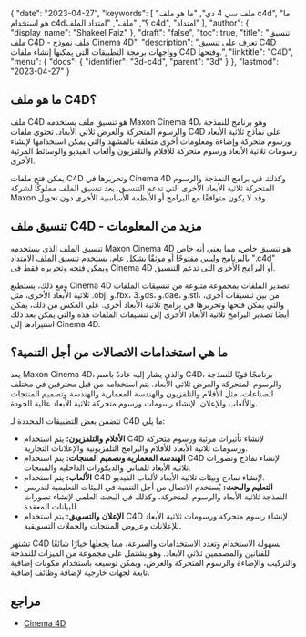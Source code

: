{
  "date": "2023-04-27",
  "keywords": [
    "ملف سي 4 دي",
     "ما هو ملف c4d",
     "ما هو استخدام c4d؟",
     "ملف",
     "امتداد الملف c4d",
     "امتداد"
  ],
  "author": {
    "display_name": "Shakeel Faiz"
  },
  "draft": "false",
  "toc": true,
  "title": "تنسيق ملف C4D - ملف نموذج Cinema 4D",
  "description": "تعرف على تنسيق C4D وواجهات برمجة التطبيقات التي يمكنها إنشاء ملفات C4D وفتحها.",
  "linktitle": "C4D",
  "menu": {
    "docs": {
      "identifier": "3d-c4d",
      "parent": "3d"
    }
  },
  "lastmod": "2023-04-27"
}

## ما هو ملف C4D؟

ملف C4D هو تنسيق ملف يستخدمه Maxon Cinema 4D، وهو برنامج للنمذجة والرسوم المتحركة والعرض ثلاثي الأبعاد. تحتوي ملفات C4D على نماذج ثلاثية الأبعاد ورسوم متحركة وإضاءة ومعلومات أخرى متعلقة بالمشهد والتي يمكن استخدامها لإنشاء رسومات ثلاثية الأبعاد ورسوم متحركة للأفلام والتلفزيون وألعاب الفيديو والوسائط المرئية الأخرى.

يمكن فتح ملفات C4D وتحريرها في Cinema 4D وكذلك في برامج النمذجة والرسوم المتحركة ثلاثية الأبعاد الأخرى التي تدعم التنسيق. يعد تنسيق الملف مملوكًا لشركة Maxon وقد لا يكون متوافقًا مع البرامج أو الأنظمة الأساسية الأخرى دون تحويل.

## تنسيق ملف C4D - مزيد من المعلومات

تنسيق الملف الذي يستخدمه Maxon Cinema 4D هو تنسيق خاص، مما يعني أنه خاص بالبرنامج وليس مفتوحًا أو موثقًا بشكل عام. يستخدم تنسيق الملف الامتداد ".c4d" ويمكن فتحه وتحريره فقط في Cinema 4D أو البرامج الأخرى التي تدعم التنسيق.

ومع ذلك، يستطيع Cinema 4D تصدير الملفات بمجموعة متنوعة من تنسيقات الملفات ثلاثية الأبعاد الأخرى، مثل .obj، و.fbx، و.3ds، و.dae، و.stl، من بين تنسيقات أخرى، والتي يمكن فتحها وتحريرها في برامج ثلاثية الأبعاد أخرى. على العكس من ذلك، يمكن أيضًا تصدير البرامج ثلاثية الأبعاد الأخرى إلى تنسيقات الملفات هذه والتي يمكن بعد ذلك استيرادها إلى Cinema 4D.

## ما هي استخدامات الاتصالات من أجل التنمية؟

يعد Maxon Cinema 4D، والذي يشار إليه عادةً باسم C4D، برنامجًا قويًا للنمذجة والرسوم المتحركة والعرض ثلاثي الأبعاد. يتم استخدامه من قبل محترفين في مختلف الصناعات، مثل الأفلام والتلفزيون والهندسة المعمارية والهندسة وتصميم المنتجات والألعاب والإعلان، لإنشاء رسومات ورسوم متحركة ثلاثية الأبعاد عالية الجودة.

تتضمن بعض التطبيقات المحددة لـ C4D ما يلي:

- **الأفلام والتلفزيون:** يتم استخدام C4D لإنشاء تأثيرات مرئية ورسوم متحركة ورسومات ثلاثية الأبعاد للأفلام والبرامج التلفزيونية والإعلانات التجارية.
- **الهندسة المعمارية وتصميم المنتجات:** يتم استخدام C4D لإنشاء نماذج وتصورات ثلاثية الأبعاد للمباني والديكورات الداخلية والمنتجات.
- **الألعاب:** يتم استخدام C4D لإنشاء نماذج وبيئات ثلاثية الأبعاد لألعاب الفيديو.
- **التعليم والبحث:** يُستخدم الاتصال من أجل التنمية في البيئات التعليمية لتدريس النمذجة ثلاثية الأبعاد والرسوم المتحركة، وكذلك في البحث العلمي لإنشاء تصورات للبيانات المعقدة.
- **الإعلان والتسويق:** يتم استخدام C4D لإنشاء رسوم متحركة ورسومات ثلاثية الأبعاد للإعلانات وعروض المنتجات والحملات التسويقية.

تشتهر C4D بسهولة الاستخدام وتعدد الاستخدامات والسرعة، مما يجعلها خيارًا شائعًا للفنانين والمصممين ثلاثي الأبعاد. وهو يشتمل على مجموعة من الميزات للنمذجة والتركيب والإضاءة والرسوم المتحركة والعرض، ويمكن توسيعه باستخدام مكونات إضافية تابعة لجهات خارجية لإضافة وظائف إضافية.

## مراجع
* [Cinema 4D](https://en.wikipedia.org/wiki/Cinema_4D)
